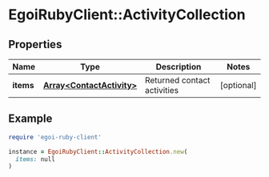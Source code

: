 # EgoiRubyClient::ActivityCollection

## Properties

| Name | Type | Description | Notes |
| ---- | ---- | ----------- | ----- |
| **items** | [**Array&lt;ContactActivity&gt;**](ContactActivity.md) | Returned contact activities | [optional] |

## Example

```ruby
require 'egoi-ruby-client'

instance = EgoiRubyClient::ActivityCollection.new(
  items: null
)
```

